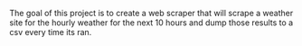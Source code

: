 The goal of this project is to create a web scraper that will scrape a weather site for the hourly weather for the next 10 hours and dump those results to a csv every time its ran.